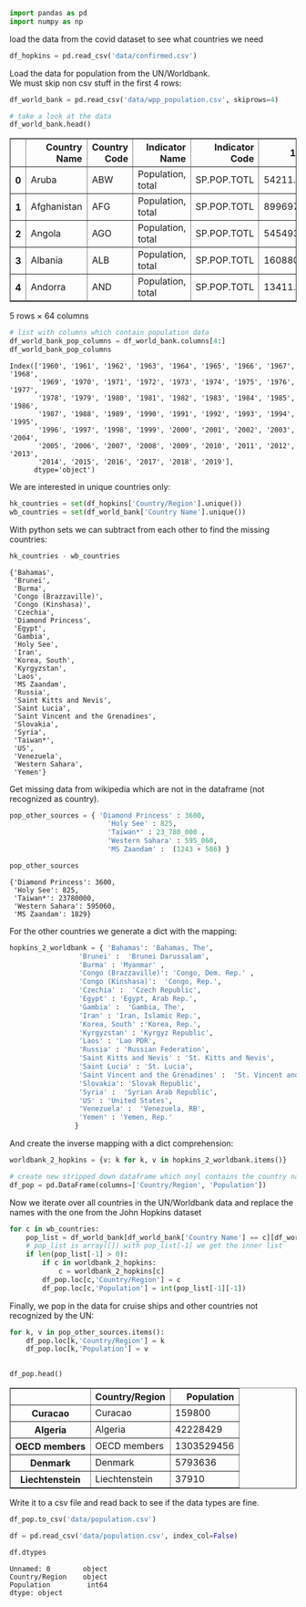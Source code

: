 ```python
import pandas as pd
import numpy as np
```

load the data from the covid dataset to see what countries we need


```python
df_hopkins = pd.read_csv('data/confirmed.csv')
```

Load the data for population from the UN/Worldbank.  
We must skip non csv stuff in the first 4 rows:


```python
df_world_bank = pd.read_csv('data/wpp_population.csv', skiprows=4)
```


```python
# take a look at the data
df_world_bank.head()
```




<div>
<style scoped>
    .dataframe tbody tr th:only-of-type {
        vertical-align: middle;
    }

    .dataframe tbody tr th {
        vertical-align: top;
    }

    .dataframe thead th {
        text-align: right;
    }
</style>
<table border="1" class="dataframe">
  <thead>
    <tr style="text-align: right;">
      <th></th>
      <th>Country Name</th>
      <th>Country Code</th>
      <th>Indicator Name</th>
      <th>Indicator Code</th>
      <th>1960</th>
      <th>1961</th>
      <th>1962</th>
      <th>1963</th>
      <th>1964</th>
      <th>1965</th>
      <th>...</th>
      <th>2010</th>
      <th>2011</th>
      <th>2012</th>
      <th>2013</th>
      <th>2014</th>
      <th>2015</th>
      <th>2016</th>
      <th>2017</th>
      <th>2018</th>
      <th>2019</th>
    </tr>
  </thead>
  <tbody>
    <tr>
      <th>0</th>
      <td>Aruba</td>
      <td>ABW</td>
      <td>Population, total</td>
      <td>SP.POP.TOTL</td>
      <td>54211.0</td>
      <td>55438.0</td>
      <td>56225.0</td>
      <td>56695.0</td>
      <td>57032.0</td>
      <td>57360.0</td>
      <td>...</td>
      <td>101669.0</td>
      <td>102046.0</td>
      <td>102560.0</td>
      <td>103159.0</td>
      <td>103774.0</td>
      <td>104341.0</td>
      <td>104872.0</td>
      <td>105366.0</td>
      <td>105845.0</td>
      <td>NaN</td>
    </tr>
    <tr>
      <th>1</th>
      <td>Afghanistan</td>
      <td>AFG</td>
      <td>Population, total</td>
      <td>SP.POP.TOTL</td>
      <td>8996973.0</td>
      <td>9169410.0</td>
      <td>9351441.0</td>
      <td>9543205.0</td>
      <td>9744781.0</td>
      <td>9956320.0</td>
      <td>...</td>
      <td>29185507.0</td>
      <td>30117413.0</td>
      <td>31161376.0</td>
      <td>32269589.0</td>
      <td>33370794.0</td>
      <td>34413603.0</td>
      <td>35383128.0</td>
      <td>36296400.0</td>
      <td>37172386.0</td>
      <td>NaN</td>
    </tr>
    <tr>
      <th>2</th>
      <td>Angola</td>
      <td>AGO</td>
      <td>Population, total</td>
      <td>SP.POP.TOTL</td>
      <td>5454933.0</td>
      <td>5531472.0</td>
      <td>5608539.0</td>
      <td>5679458.0</td>
      <td>5735044.0</td>
      <td>5770570.0</td>
      <td>...</td>
      <td>23356246.0</td>
      <td>24220661.0</td>
      <td>25107931.0</td>
      <td>26015780.0</td>
      <td>26941779.0</td>
      <td>27884381.0</td>
      <td>28842484.0</td>
      <td>29816748.0</td>
      <td>30809762.0</td>
      <td>NaN</td>
    </tr>
    <tr>
      <th>3</th>
      <td>Albania</td>
      <td>ALB</td>
      <td>Population, total</td>
      <td>SP.POP.TOTL</td>
      <td>1608800.0</td>
      <td>1659800.0</td>
      <td>1711319.0</td>
      <td>1762621.0</td>
      <td>1814135.0</td>
      <td>1864791.0</td>
      <td>...</td>
      <td>2913021.0</td>
      <td>2905195.0</td>
      <td>2900401.0</td>
      <td>2895092.0</td>
      <td>2889104.0</td>
      <td>2880703.0</td>
      <td>2876101.0</td>
      <td>2873457.0</td>
      <td>2866376.0</td>
      <td>NaN</td>
    </tr>
    <tr>
      <th>4</th>
      <td>Andorra</td>
      <td>AND</td>
      <td>Population, total</td>
      <td>SP.POP.TOTL</td>
      <td>13411.0</td>
      <td>14375.0</td>
      <td>15370.0</td>
      <td>16412.0</td>
      <td>17469.0</td>
      <td>18549.0</td>
      <td>...</td>
      <td>84449.0</td>
      <td>83747.0</td>
      <td>82427.0</td>
      <td>80774.0</td>
      <td>79213.0</td>
      <td>78011.0</td>
      <td>77297.0</td>
      <td>77001.0</td>
      <td>77006.0</td>
      <td>NaN</td>
    </tr>
  </tbody>
</table>
<p>5 rows × 64 columns</p>
</div>




```python
# list with columns which contain population data
df_world_bank_pop_columns = df_world_bank.columns[4:]
df_world_bank_pop_columns
```




    Index(['1960', '1961', '1962', '1963', '1964', '1965', '1966', '1967', '1968',
           '1969', '1970', '1971', '1972', '1973', '1974', '1975', '1976', '1977',
           '1978', '1979', '1980', '1981', '1982', '1983', '1984', '1985', '1986',
           '1987', '1988', '1989', '1990', '1991', '1992', '1993', '1994', '1995',
           '1996', '1997', '1998', '1999', '2000', '2001', '2002', '2003', '2004',
           '2005', '2006', '2007', '2008', '2009', '2010', '2011', '2012', '2013',
           '2014', '2015', '2016', '2017', '2018', '2019'],
          dtype='object')



We are interested in unique countries only:


```python
hk_countries = set(df_hopkins['Country/Region'].unique())
wb_countries = set(df_world_bank['Country Name'].unique())
```

With python sets we can subtract from each other to find the missing countries:


```python
hk_countries - wb_countries
```




    {'Bahamas',
     'Brunei',
     'Burma',
     'Congo (Brazzaville)',
     'Congo (Kinshasa)',
     'Czechia',
     'Diamond Princess',
     'Egypt',
     'Gambia',
     'Holy See',
     'Iran',
     'Korea, South',
     'Kyrgyzstan',
     'Laos',
     'MS Zaandam',
     'Russia',
     'Saint Kitts and Nevis',
     'Saint Lucia',
     'Saint Vincent and the Grenadines',
     'Slovakia',
     'Syria',
     'Taiwan*',
     'US',
     'Venezuela',
     'Western Sahara',
     'Yemen'}



Get missing data from wikipedia which are not in the dataframe (not recognized as country). 


```python
pop_other_sources = { 'Diamond Princess' : 3600, 
                        'Holy See' : 825, 
                        'Taiwan*' : 23_780_000 ,
                        'Western Sahara' : 595_060,
                        'MS Zaandam' :  (1243 + 586) }
```


```python
pop_other_sources
```




    {'Diamond Princess': 3600,
     'Holy See': 825,
     'Taiwan*': 23780000,
     'Western Sahara': 595060,
     'MS Zaandam': 1829}



For the other countries we generate a dict with the mapping:


```python
hopkins_2_worldbank = { 'Bahamas': 'Bahamas, The', 
                 'Brunei' :  'Brunei Darussalam',  
                 'Burma' : 'Myanmar' ,  
                 'Congo (Brazzaville)': 'Congo, Dem. Rep.' ,
                 'Congo (Kinshasa)':  'Congo, Rep.',
                 'Czechia' :  'Czech Republic', 
                 'Egypt' : 'Egypt, Arab Rep.',
                 'Gambia' :  'Gambia, The',
                 'Iran' : 'Iran, Islamic Rep.',
                 'Korea, South' :'Korea, Rep.',
                 'Kyrgyzstan' : 'Kyrgyz Republic',
                 'Laos' : 'Lao PDR',
                 'Russia' : 'Russian Federation',
                 'Saint Kitts and Nevis' : 'St. Kitts and Nevis',
                 'Saint Lucia' : 'St. Lucia',
                 'Saint Vincent and the Grenadines' :  'St. Vincent and the Grenadines',
                 'Slovakia': 'Slovak Republic',
                 'Syria' :  'Syrian Arab Republic',
                 'US' : 'United States',
                 'Venezuela' :  'Venezuela, RB',
                 'Yemen' : 'Yemen, Rep.'
                } 
```

And create the inverse mapping with a dict comprehension:


```python
worldbank_2_hopkins = {v: k for k, v in hopkins_2_worldbank.items()}
```


```python
# create new stripped down dataframe which onyl contains the country name and the population
df_pop = pd.DataFrame(columns=['Country/Region', 'Population'])
```

Now we iterate over all countries in the UN/Worldbank data and replace the names with the one from the John Hopkins dataset


```python
for c in wb_countries:
    pop_list = df_world_bank[df_world_bank['Country Name'] == c][df_world_bank_pop_columns].dropna(axis = 1).values
    # pop_list is array([]) with pop_list[-1] we get the inner list
    if len(pop_list[-1] > 0):
        if c in worldbank_2_hopkins:
            c = worldbank_2_hopkins[c]
        df_pop.loc[c,'Country/Region'] = c
        df_pop.loc[c,'Population'] = int(pop_list[-1][-1])
```

Finally, we pop in the data for cruise ships and other countries not recognized by the UN:


```python
for k, v in pop_other_sources.items():
    df_pop.loc[k,'Country/Region'] = k
    df_pop.loc[k,'Population'] = v
    
```


```python
df_pop.head()
```




<div>
<style scoped>
    .dataframe tbody tr th:only-of-type {
        vertical-align: middle;
    }

    .dataframe tbody tr th {
        vertical-align: top;
    }

    .dataframe thead th {
        text-align: right;
    }
</style>
<table border="1" class="dataframe">
  <thead>
    <tr style="text-align: right;">
      <th></th>
      <th>Country/Region</th>
      <th>Population</th>
    </tr>
  </thead>
  <tbody>
    <tr>
      <th>Curacao</th>
      <td>Curacao</td>
      <td>159800</td>
    </tr>
    <tr>
      <th>Algeria</th>
      <td>Algeria</td>
      <td>42228429</td>
    </tr>
    <tr>
      <th>OECD members</th>
      <td>OECD members</td>
      <td>1303529456</td>
    </tr>
    <tr>
      <th>Denmark</th>
      <td>Denmark</td>
      <td>5793636</td>
    </tr>
    <tr>
      <th>Liechtenstein</th>
      <td>Liechtenstein</td>
      <td>37910</td>
    </tr>
  </tbody>
</table>
</div>



Write it to a csv file and read back to see if the data types are fine.


```python
df_pop.to_csv('data/population.csv')
```


```python
df = pd.read_csv('data/population.csv', index_col=False)
```


```python
df.dtypes
```




    Unnamed: 0        object
    Country/Region    object
    Population         int64
    dtype: object




```python

```
